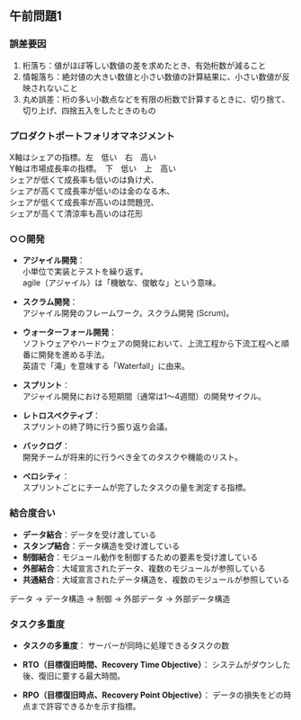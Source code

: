 ## 午前問題1

### 誤差要因

1. 桁落ち：値がほぼ等しい数値の差を求めたとき、有効桁数が減ること
2. 情報落ち：絶対値の大きい数値と小さい数値の計算結果に、小さい数値が反映されないこと
3. 丸め誤差：桁の多い小数点などを有限の桁数で計算するときに、切り捨て、切り上げ、四捨五入をしたときのもの

### プロダクトポートフォリオマネジメント

X軸はシェアの指標。左　低い　右　高い  
Y軸は市場成長率の指標。　下　低い　上　高い  
シェアが低くて成長率も低いのは負け犬、  
シェアが高くて成長率が低いのは金のなる木、  
シェアが低くて成長率が高いのは問題児、  
シェアが高くて清涼率も高いのは花形

### ○○開発

- **アジャイル開発**：  
  小単位で実装とテストを繰り返す。  
   agile（アジャイル）は「機敏な、俊敏な」という意味。

- **スクラム開発**：  
  アジャイル開発のフレームワーク。スクラム開発 (Scrum)。

- **ウォーターフォール開発**：  
  ソフトウェアやハードウェアの開発において、上流工程から下流工程へと順番に開発を進める手法。  
   英語で「滝」を意味する「Waterfall」に由来。

- **スプリント**：  
  アジャイル開発における短期間（通常は1～4週間）の開発サイクル。

- **レトロスペクティブ**：  
  スプリントの終了時に行う振り返り会議。

- **バックログ**：  
  開発チームが将来的に行うべき全てのタスクや機能のリスト。

- **ベロシティ**：  
  スプリントごとにチームが完了したタスクの量を測定する指標。

### 結合度合い

- **データ結合**：データを受け渡している
- **スタンプ結合**：データ構造を受け渡している
- **制御結合**：モジュール動作を制御するための要素を受け渡している
- **外部結合**：大域宣言されたデータ、複数のモジュールが参照している
- **共通結合**：大域宣言されたデータ構造を、複数のモジュールが参照している

データ → データ構造 → 制御 → 外部データ → 外部データ構造

### タスク多重度

- **タスクの多重度**：
  サーバーが同時に処理できるタスクの数

- **RTO（目標復旧時間、Recovery Time Objective）**：
  システムがダウンした後、復旧に要する最大時間。

- **RPO（目標復旧時点、Recovery Point Objective）**：
  データの損失をどの時点まで許容できるかを示す指標。
